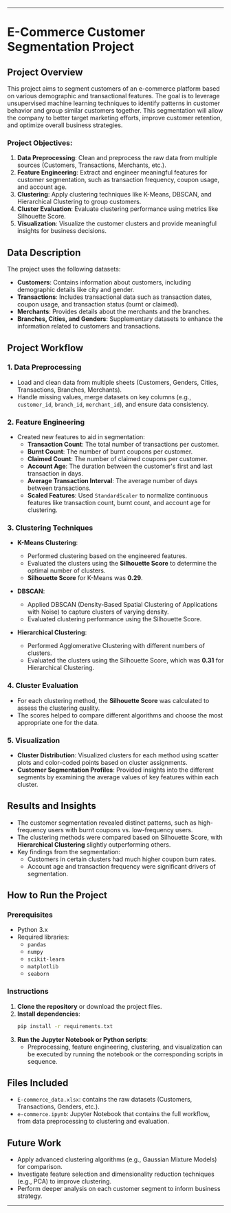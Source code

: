 
---

# E-Commerce Customer Segmentation Project

## Project Overview

This project aims to segment customers of an e-commerce platform based on various demographic and transactional features. The goal is to leverage unsupervised machine learning techniques to identify patterns in customer behavior and group similar customers together. This segmentation will allow the company to better target marketing efforts, improve customer retention, and optimize overall business strategies.

### Project Objectives:
1. **Data Preprocessing**: Clean and preprocess the raw data from multiple sources (Customers, Transactions, Merchants, etc.).
2. **Feature Engineering**: Extract and engineer meaningful features for customer segmentation, such as transaction frequency, coupon usage, and account age.
3. **Clustering**: Apply clustering techniques like K-Means, DBSCAN, and Hierarchical Clustering to group customers.
4. **Cluster Evaluation**: Evaluate clustering performance using metrics like Silhouette Score.
5. **Visualization**: Visualize the customer clusters and provide meaningful insights for business decisions.

## Data Description

The project uses the following datasets:
- **Customers**: Contains information about customers, including demographic details like city and gender.
- **Transactions**: Includes transactional data such as transaction dates, coupon usage, and transaction status (burnt or claimed).
- **Merchants**: Provides details about the merchants and the branches.
- **Branches, Cities, and Genders**: Supplementary datasets to enhance the information related to customers and transactions.

## Project Workflow

### 1. **Data Preprocessing**
- Load and clean data from multiple sheets (Customers, Genders, Cities, Transactions, Branches, Merchants).
- Handle missing values, merge datasets on key columns (e.g., `customer_id`, `branch_id`, `merchant_id`), and ensure data consistency.

### 2. **Feature Engineering**
- Created new features to aid in segmentation:
  - **Transaction Count**: The total number of transactions per customer.
  - **Burnt Count**: The number of burnt coupons per customer.
  - **Claimed Count**: The number of claimed coupons per customer.
  - **Account Age**: The duration between the customer's first and last transaction in days.
  - **Average Transaction Interval**: The average number of days between transactions.
  - **Scaled Features**: Used `StandardScaler` to normalize continuous features like transaction count, burnt count, and account age for clustering.

### 3. **Clustering Techniques**
- **K-Means Clustering**:
  - Performed clustering based on the engineered features.
  - Evaluated the clusters using the **Silhouette Score** to determine the optimal number of clusters.
  - **Silhouette Score** for K-Means was **0.29**.
  
- **DBSCAN**:
  - Applied DBSCAN (Density-Based Spatial Clustering of Applications with Noise) to capture clusters of varying density.
  - Evaluated clustering performance using the Silhouette Score.
  
- **Hierarchical Clustering**:
  - Performed Agglomerative Clustering with different numbers of clusters.
  - Evaluated the clusters using the Silhouette Score, which was **0.31** for Hierarchical Clustering.

### 4. **Cluster Evaluation**
- For each clustering method, the **Silhouette Score** was calculated to assess the clustering quality.
- The scores helped to compare different algorithms and choose the most appropriate one for the data.

### 5. **Visualization**
- **Cluster Distribution**: Visualized clusters for each method using scatter plots and color-coded points based on cluster assignments.
- **Customer Segmentation Profiles**: Provided insights into the different segments by examining the average values of key features within each cluster.
  
## Results and Insights
- The customer segmentation revealed distinct patterns, such as high-frequency users with burnt coupons vs. low-frequency users.
- The clustering methods were compared based on Silhouette Score, with **Hierarchical Clustering** slightly outperforming others.
- Key findings from the segmentation:
  - Customers in certain clusters had much higher coupon burn rates.
  - Account age and transaction frequency were significant drivers of segmentation.

## How to Run the Project

### Prerequisites
- Python 3.x
- Required libraries:
  - `pandas`
  - `numpy`
  - `scikit-learn`
  - `matplotlib`
  - `seaborn`

### Instructions
1. **Clone the repository** or download the project files.
2. **Install dependencies**: 
    ```bash
    pip install -r requirements.txt
    ```
3. **Run the Jupyter Notebook or Python scripts**:
    - Preprocessing, feature engineering, clustering, and visualization can be executed by running the notebook or the corresponding scripts in sequence.
  
## Files Included
- `E-commerce_data.xlsx`: contains the raw datasets (Customers, Transactions, Genders, etc.).
- `e-commerce.ipynb`: Jupyter Notebook that contains the full workflow, from data preprocessing to clustering and evaluation.


## Future Work
- Apply advanced clustering algorithms (e.g., Gaussian Mixture Models) for comparison.
- Investigate feature selection and dimensionality reduction techniques (e.g., PCA) to improve clustering.
- Perform deeper analysis on each customer segment to inform business strategy.

---
